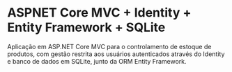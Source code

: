 # ASPNET Core MVC + Identity + Entity Framework + SQLite
Aplicação em ASP.NET Core MVC para o controlamento de estoque de produtos, com gestão restrita aos usuários autenticados através do Identity e banco de dados em SQLite, junto da ORM Entity Framework. 
